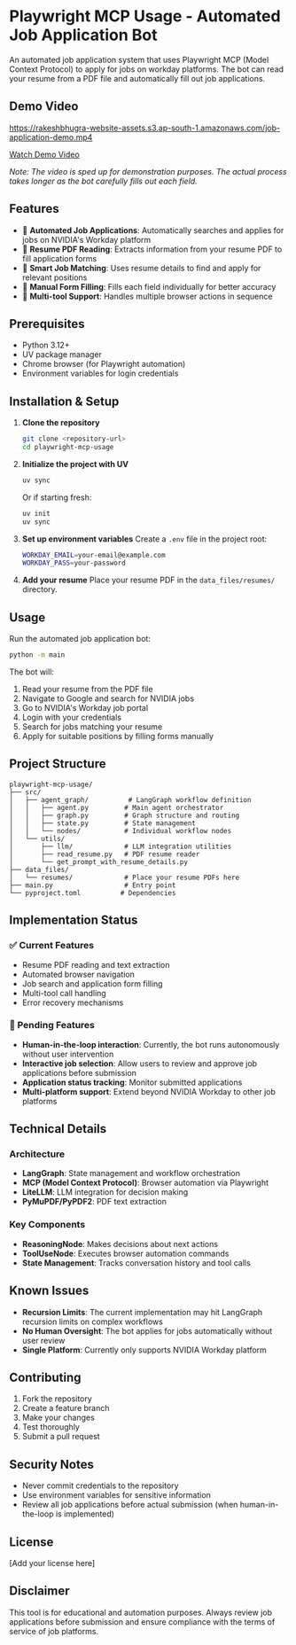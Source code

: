 # Playwright MCP Usage - Automated Job Application Bot

An automated job application system that uses Playwright MCP (Model Context Protocol) to apply for jobs on workday platforms. The bot can read your resume from a PDF file and automatically fill out job applications.

## Demo Video

https://rakeshbhugra-website-assets.s3.ap-south-1.amazonaws.com/job-application-demo.mp4

[Watch Demo Video](https://rakeshbhugra-website-assets.s3.ap-south-1.amazonaws.com/job-application-demo.mp4)

*Note: The video is sped up for demonstration purposes. The actual process takes longer as the bot carefully fills out each field.*

## Features

- 🤖 **Automated Job Applications**: Automatically searches and applies for jobs on NVIDIA's Workday platform
- 📄 **Resume PDF Reading**: Extracts information from your resume PDF to fill application forms
- 🎯 **Smart Job Matching**: Uses resume details to find and apply for relevant positions
- 🔧 **Manual Form Filling**: Fills each field individually for better accuracy
- 🔄 **Multi-tool Support**: Handles multiple browser actions in sequence

## Prerequisites

- Python 3.12+
- UV package manager
- Chrome browser (for Playwright automation)
- Environment variables for login credentials

## Installation & Setup

1. **Clone the repository**
   ```bash
   git clone <repository-url>
   cd playwright-mcp-usage
   ```

2. **Initialize the project with UV**
   ```bash
   uv sync
   ```
   
   Or if starting fresh:
   ```bash
   uv init
   uv sync
   ```

3. **Set up environment variables**
   Create a `.env` file in the project root:
   ```bash
   WORKDAY_EMAIL=your-email@example.com
   WORKDAY_PASS=your-password
   ```

4. **Add your resume**
   Place your resume PDF in the `data_files/resumes/` directory.

## Usage

Run the automated job application bot:

```bash
python -m main
```

The bot will:
1. Read your resume from the PDF file
2. Navigate to Google and search for NVIDIA jobs
3. Go to NVIDIA's Workday job portal
4. Login with your credentials
5. Search for jobs matching your resume
6. Apply for suitable positions by filling forms manually

## Project Structure

```
playwright-mcp-usage/
├── src/
│   ├── agent_graph/          # LangGraph workflow definition
│   │   ├── agent.py         # Main agent orchestrator
│   │   ├── graph.py         # Graph structure and routing
│   │   ├── state.py         # State management
│   │   └── nodes/           # Individual workflow nodes
│   └── utils/
│       ├── llm/             # LLM integration utilities
│       ├── read_resume.py   # PDF resume reader
│       └── get_prompt_with_resume_details.py
├── data_files/
│   └── resumes/             # Place your resume PDFs here
├── main.py                  # Entry point
└── pyproject.toml          # Dependencies
```

## Implementation Status

### ✅ Current Features
- Resume PDF reading and text extraction
- Automated browser navigation
- Job search and application form filling
- Multi-tool call handling
- Error recovery mechanisms

### 🚧 Pending Features
- **Human-in-the-loop interaction**: Currently, the bot runs autonomously without user intervention
- **Interactive job selection**: Allow users to review and approve job applications before submission
- **Application status tracking**: Monitor submitted applications
- **Multi-platform support**: Extend beyond NVIDIA Workday to other job platforms

## Technical Details

### Architecture
- **LangGraph**: State management and workflow orchestration
- **MCP (Model Context Protocol)**: Browser automation via Playwright
- **LiteLLM**: LLM integration for decision making
- **PyMuPDF/PyPDF2**: PDF text extraction

### Key Components
- **ReasoningNode**: Makes decisions about next actions
- **ToolUseNode**: Executes browser automation commands
- **State Management**: Tracks conversation history and tool calls

## Known Issues

- **Recursion Limits**: The current implementation may hit LangGraph recursion limits on complex workflows
- **No Human Oversight**: The bot applies for jobs automatically without user review
- **Single Platform**: Currently only supports NVIDIA Workday platform

## Contributing

1. Fork the repository
2. Create a feature branch
3. Make your changes
4. Test thoroughly
5. Submit a pull request

## Security Notes

- Never commit credentials to the repository
- Use environment variables for sensitive information
- Review all job applications before actual submission (when human-in-the-loop is implemented)

## License

[Add your license here]

## Disclaimer

This tool is for educational and automation purposes. Always review job applications before submission and ensure compliance with the terms of service of job platforms.